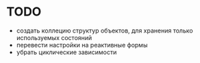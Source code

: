# TODO

- создать коллецию структур объектов, для хранения только используемых состояний
- перевести настройки на реактивные формы
- убрать циклические зависимости
